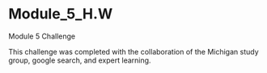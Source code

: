 # Module_5_H.W
Module 5 Challenge

This challenge was completed with the collaboration of the Michigan study group, google search, and expert learning. 
